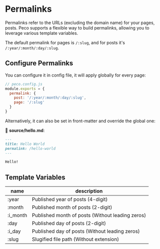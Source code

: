 # Permalinks

Permalinks refer to the URLs (excluding the domain name) for your pages, posts. Peco supports a flexible way to build permalinks, allowing you to leverage various template variables.

The default permalink for pages is `/:slug`, and for posts it's `/:year/:month/:day/:slug`.

## Configure Permalinks

You can configure it in config file, it will apply globally for every page:

```js
// peco.config.js
module.exports = {
  permalink: {
    post: '/:year/:month/:day/:slug',
    page: '/:slug'
  }
}
```

Alternatively, it can also be set in front-matter and override the global one:

📝 __source/hello.md__:

```markdown
---
title: Hello World
permalink: /hello-world
---

Hello!
```

## Template Variables

|name|description|
|---|---|
|:year|Published year of posts (4-digit)|
|:month|Published month of posts (2-digit)|
|:i_month|Published month of posts (Without leading zeros)|
|:day|Published day of posts (2-digit)|
|:i_day|Published day of posts (Without leading zeros)|
|:slug|Slugified file path (Without extension)|